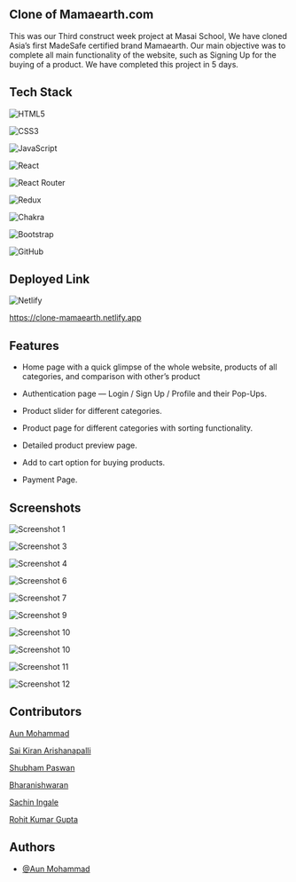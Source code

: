 
## Clone of Mamaearth.com
 This was our Third construct week project at Masai School, We have cloned Asia’s first MadeSafe certified brand Mamaearth.
 Our main objective was to complete all main functionality of the website, such as Signing Up for the buying of a product.
 We have completed this project in 5 days. 
 
## Tech Stack


![HTML5](https://img.shields.io/badge/html5-%23E34F26.svg?style=for-the-badge&logo=html5&logoColor=white)

![CSS3](https://img.shields.io/badge/css3-%231572B6.svg?style=for-the-badge&logo=css3&logoColor=white)

![JavaScript](https://img.shields.io/badge/javascript-%23323330.svg?style=for-the-badge&logo=javascript&logoColor=%23F7DF1E)

![React](https://img.shields.io/badge/react-%2320232a.svg?style=for-the-badge&logo=react&logoColor=%2361DAFB)

![React Router](https://img.shields.io/badge/React_Router-CA4245?style=for-the-badge&logo=react-router&logoColor=white)

![Redux](https://img.shields.io/badge/Redux-593D88?style=for-the-badge&logo=redux&logoColor=white)

![Chakra](https://img.shields.io/badge/chakra-%234ED1C5.svg?style=for-the-badge&logo=chakraui&logoColor=white)

![Bootstrap](https://img.shields.io/badge/bootstrap-%23563D7C.svg?style=for-the-badge&logo=bootstrap&logoColor=white)

![GitHub](https://img.shields.io/badge/github-%23121011.svg?style=for-the-badge&logo=github&logoColor=white)


## Deployed Link

![Netlify](https://img.shields.io/badge/netlify-%23000000.svg?style=for-the-badge&logo=netlify&logoColor=#00C7B7)

https://clone-mamaearth.netlify.app


## Features

- Home page with a quick glimpse of the whole website, products of all categories, and comparison with other’s product

- Authentication page — Login / Sign Up / Profile and their Pop-Ups.

- Product slider for different categories.

- Product page for different categories with sorting functionality.

- Detailed product preview page.

- Add to cart option for buying products.

- Payment Page.



## Screenshots

![Screenshot 1](https://miro.medium.com/max/1400/1*Se-ve1tgHsIgzcGLTZDA6A.png)

![Screenshot 3](https://miro.medium.com/max/1400/1*_zjgw-ZYS1E4ueykOKIp-A.png)

![Screenshot 4](https://miro.medium.com/max/1400/1*P1ktIfYkkZbKiN3SWQ7kmA.jpeg)

![Screenshot 6](https://miro.medium.com/max/812/1*pS7KUMrcNd3uTxWnDkoo2Q.jpeg)

![Screenshot 7](https://miro.medium.com/max/1400/1*X3OFqt6EzfafCsyyQ0X9Ig.png)

![Screenshot 9](https://miro.medium.com/max/1400/1*3hYuhVUuLY3EAKSRPOuKmw.jpeg)

![Screenshot 10](https://miro.medium.com/max/912/1*9ZfYs172K7rPmN0l8ycQKg.jpeg)

![Screenshot 10](https://miro.medium.com/max/920/1*tqFmNWkSDpMoJYvkQ95AaQ.jpeg)

![Screenshot 11](https://miro.medium.com/max/1400/1*nXYKH_SBtjfqLrlMd1XZLw.png)

![Screenshot 12](https://miro.medium.com/max/1400/1*hrMlRn9cSEjtFplD_G2xLw.jpeg)




## Contributors

[Aun Mohammad](https://github.com/aun0545088)

[Sai Kiran Arishanapalli](https://github.com/saikiran003)

[Shubham Paswan](https://github.com/spaswan141)

[Bharanishwaran](https://github.com/Bharani619)

[Sachin Ingale](https://github.com/sachiningale1998)

[Rohit Kumar Gupta](https://github.com/rg15697)


## Authors

- [@Aun Mohammad](https://github.com/aun0545088)


